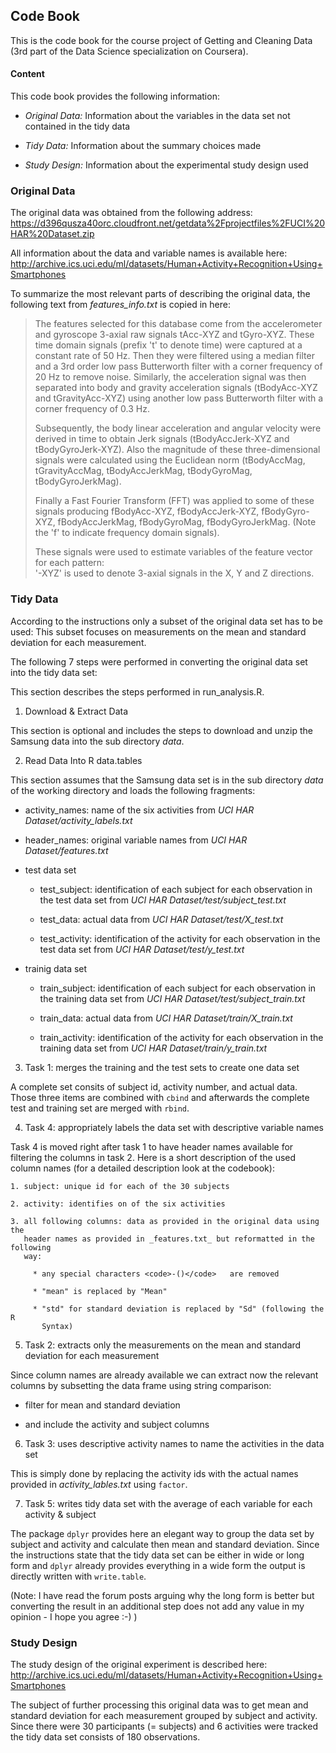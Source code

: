 ## Code Book ##

This is the code book for the course project of Getting and Cleaning Data (3rd
  part of the Data Science specialization on Coursera).

#### Content ####

This code book provides the following information:

* *Original Data:* Information about the variables in the data set not contained in the tidy data

* *Tidy Data:* Information about the summary choices made

* *Study Design:* Information about the experimental study design used


### Original Data ###

The original data was obtained from the following address:
https://d396qusza40orc.cloudfront.net/getdata%2Fprojectfiles%2FUCI%20HAR%20Dataset.zip

All information about the data and variable names is available here:
http://archive.ics.uci.edu/ml/datasets/Human+Activity+Recognition+Using+Smartphones

To summarize the most relevant parts of describing the original data, the
following text from _features_info.txt_ is copied in here:

> The features selected for this database come from the accelerometer and gyroscope 3-axial raw signals tAcc-XYZ and tGyro-XYZ. These time domain signals (prefix 't' to denote time) were captured at a constant rate of 50 Hz. Then they were filtered using a median filter and a 3rd order low pass Butterworth filter with a corner frequency of 20 Hz to remove noise. Similarly, the acceleration signal was then separated into body and gravity acceleration signals (tBodyAcc-XYZ and tGravityAcc-XYZ) using another low pass Butterworth filter with a corner frequency of 0.3 Hz.
>
> Subsequently, the body linear acceleration and angular velocity were derived in time to obtain Jerk signals (tBodyAccJerk-XYZ and tBodyGyroJerk-XYZ). Also the magnitude of these three-dimensional signals were calculated using the Euclidean norm (tBodyAccMag, tGravityAccMag, tBodyAccJerkMag, tBodyGyroMag, tBodyGyroJerkMag).
>
> Finally a Fast Fourier Transform (FFT) was applied to some of these signals producing fBodyAcc-XYZ, fBodyAccJerk-XYZ, fBodyGyro-XYZ, fBodyAccJerkMag, fBodyGyroMag, fBodyGyroJerkMag. (Note the 'f' to indicate frequency domain signals).
>
> These signals were used to estimate variables of the feature vector for each pattern:  
> '-XYZ' is used to denote 3-axial signals in the X, Y and Z directions.


### Tidy Data ###

According to the instructions only a subset of the original data set has to be
used: This subset focuses on measurements on the mean and standard deviation
for each measurement.

The following 7 steps were performed in converting the original data set into
the tidy data set:

This section describes the steps performed in run_analysis.R.

1. Download & Extract Data

  This section is optional and includes the steps to download and unzip the
  Samsung data into the sub directory _data_.


2. Read Data Into R data.tables

  This section assumes that the Samsung data set is in the sub directory _data_
  of the working directory and loads the following fragments:

   * activity_names: name of the six activities from
     _UCI HAR Dataset/activity_labels.txt_

   * header_names: original variable names from _UCI HAR Dataset/features.txt_

   * test data set

     * test_subject: identification of each subject for each observation in the
        test data set from _UCI HAR Dataset/test/subject_test.txt_

     * test_data: actual data from _UCI HAR Dataset/test/X_test.txt_

     * test_activity: identification of the activity for each observation in the
         test data set from _UCI HAR Dataset/test/y_test.txt_

   * trainig data set

     * train_subject: identification of each subject for each observation in the
        training data set from _UCI HAR Dataset/test/subject_train.txt_

     * train_data: actual data from _UCI HAR Dataset/train/X_train.txt_

     * train_activity: identification of the activity for each observation in the
         training data set from _UCI HAR Dataset/train/y_train.txt_


3. Task 1: merges the training and the test sets to create one data set

  A complete set consits of subject id, activity number, and actual data. Those
  three items are combined with <code>cbind</code> and afterwards the complete
  test and training set are merged with <code>rbind</code>.


4. Task 4: appropriately labels the data set with descriptive variable names

  Task 4 is moved right after task 1 to have header names available for filtering
  the columns in task 2. Here is a short description of the used column names
  (for a detailed description look at the codebook):

    1. subject: unique id for each of the 30 subjects

    2. activity: identifies on of the six activities

    3. all following columns: data as provided in the original data using the
       header names as provided in _features.txt_ but reformatted in the following
       way:

         * any special characters <code>-()</code>   are removed

         * "mean" is replaced by "Mean"

         * "std" for standard deviation is replaced by "Sd" (following the R
           Syntax)


5. Task 2: extracts only the measurements on the mean and standard deviation
   for each measurement

  Since column names are already available we can extract now the relevant columns
  by subsetting the data frame using string comparison:

   * filter for mean and standard deviation

   * and include the activity and subject columns


6. Task 3: uses descriptive activity names to name the activities in the data
   set

  This is simply done by replacing the activity ids with the actual names provided
  in _activity_lables.txt_ using <code>factor</code>.


7. Task 5: writes tidy data set with the average of each variable for each
   activity & subject

  The package <code>dplyr</code> provides here an elegant way to group the data
  set by subject and activity and calculate then mean and standard deviation.
  Since the instructions state that the tidy data set can be either in wide or
  long form and <code>dplyr</code> already provides everything in a wide form the
  output is directly written with <code>write.table</code>.

  (Note: I have read the forum posts arguing why the long form is better but
    converting the result in an additional step does not add any value in my
    opinion - I hope you agree :-) )


### Study Design ###

The study design of the original experiment is described here:
http://archive.ics.uci.edu/ml/datasets/Human+Activity+Recognition+Using+Smartphones

The subject of further processing this original data was to get mean and
standard deviation for each measurement grouped by subject and activity. Since
there were 30 participants (= subjects) and 6 activities were tracked the tidy
data set consists of 180 observations.
